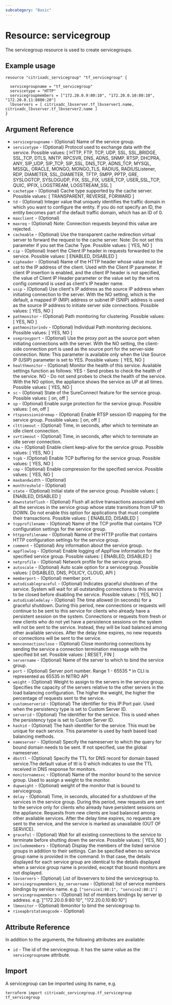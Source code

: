 ```yaml
---
subcategory: "Basic"
---
```


# Resource: servicegroup

The servicegroup resource is used to create servicegroups.


## Example usage

```hcl
resource "citrixadc_servicegroup" "tf_servicegroup" {

  servicegroupname = "tf_servicegroup"
  servicetype = "HTTP"
  servicegroupmembers = ["172.20.0.9:80:10", "172.20.0.10:80:10", "172.20.0.11:8080:20"]
  lbvservers = [ citrixadc_lbvserver.tf_lbvserver1.name, citrixadc_lbvserver.tf_lbvserver2.name ]
}
```


## Argument Reference

* `servicegroupname` - (Optional) Name of the service group.
* `servicetype` - (Optional) Protocol used to exchange data with the service. Possible values: [ HTTP, FTP, TCP, UDP, SSL, SSL_BRIDGE, SSL_TCP, DTLS, NNTP, RPCSVR, DNS, ADNS, SNMP, RTSP, DHCPRA, ANY, SIP_UDP, SIP_TCP, SIP_SSL, DNS_TCP, ADNS_TCP, MYSQL, MSSQL, ORACLE, MONGO, MONGO_TLS, RADIUS, RADIUSListener, RDP, DIAMETER, SSL_DIAMETER, TFTP, SMPP, PPTP, GRE, SYSLOGTCP, SYSLOGUDP, FIX, SSL_FIX, USER_TCP, USER_SSL_TCP, QUIC, IPFIX, LOGSTREAM, LOGSTREAM_SSL ]
* `cachetype` - (Optional) Cache type supported by the cache server. Possible values: [ TRANSPARENT, REVERSE, FORWARD ]
* `td` - (Optional) Integer value that uniquely identifies the traffic domain in which you want to configure the entity. If you do not specify an ID, the entity becomes part of the default traffic domain, which has an ID of 0.
* `maxclient` - (Optional) 
* `maxreq` - (Optional) Note: Connection requests beyond this value are rejected.
* `cacheable` - (Optional) Use the transparent cache redirection virtual server to forward the request to the cache server. Note: Do not set this parameter if you set the Cache Type. Possible values: [ YES, NO ]
* `cip` - (Optional) Insert the Client IP header in requests forwarded to the service. Possible values: [ ENABLED, DISABLED ]
* `cipheader` - (Optional) Name of the HTTP header whose value must be set to the IP address of the client. Used with the Client IP parameter. If client IP insertion is enabled, and the client IP header is not specified, the value of Client IP Header parameter or the value set by the set ns config command is used as client's IP header name.
* `usip` - (Optional) Use client's IP address as the source IP address when initiating connection to the server. With the NO setting, which is the default, a mapped IP (MIP) address or subnet IP (SNIP) address is used as the source IP address to initiate server side connections. Possible values: [ YES, NO ]
* `pathmonitor` - (Optional) Path monitoring for clustering. Possible values: [ YES, NO ]
* `pathmonitorindv` - (Optional) Individual Path monitoring decisions. Possible values: [ YES, NO ]
* `useproxyport` - (Optional) Use the proxy port as the source port when initiating connections with the server. With the NO setting, the client-side connection port is used as the source port for the server-side connection. Note: This parameter is available only when the Use Source IP (USIP) parameter is set to YES. Possible values: [ YES, NO ]
* `healthmonitor` - (Optional) Monitor the health of this service.  Available settings function as follows: YES - Send probes to check the health of the service. NO - Do not send probes to check the health of the service. With the NO option, the appliance shows the service as UP at all times. Possible values: [ YES, NO ]
* `sc` - (Optional) State of the SureConnect feature for the service group. Possible values: [ on, off ]
* `sp` - (Optional) Enable surge protection for the service group. Possible values: [ on, off ]
* `rtspsessionidremap` - (Optional) Enable RTSP session ID mapping for the service group. Possible values: [ on, off ]
* `clttimeout` - (Optional) Time, in seconds, after which to terminate an idle client connection.
* `svrtimeout` - (Optional) Time, in seconds, after which to terminate an idle server connection.
* `cka` - (Optional) Enable client keep-alive for the service group. Possible values: [ YES, NO ]
* `tcpb` - (Optional) Enable TCP buffering for the service group. Possible values: [ YES, NO ]
* `cmp` - (Optional) Enable compression for the specified service. Possible values: [ YES, NO ]
* `maxbandwidth` - (Optional) 
* `monthreshold` - (Optional) 
* `state` - (Optional) Initial state of the service group. Possible values: [ ENABLED, DISABLED ]
* `downstateflush` - (Optional) Flush all active transactions associated with all the services in the service group whose state transitions from UP to DOWN. Do not enable this option for applications that must complete their transactions. Possible values: [ ENABLED, DISABLED ]
* `tcpprofilename` - (Optional) Name of the TCP profile that contains TCP configuration settings for the service group.
* `httpprofilename` - (Optional) Name of the HTTP profile that contains HTTP configuration settings for the service group.
* `comment` - (Optional) Any information about the service group.
* `appflowlog` - (Optional) Enable logging of AppFlow information for the specified service group. Possible values: [ ENABLED, DISABLED ]
* `netprofile` - (Optional) Network profile for the service group.
* `autoscale` - (Optional) Auto scale option for a servicegroup. Possible values: [ DISABLED, DNS, POLICY, CLOUD, API ]
* `memberport` - (Optional) member port.
* `autodisablegraceful` - (Optional) Indicates graceful shutdown of the service. System will wait for all outstanding connections to this service to be closed before disabling the service. Possible values: [ YES, NO ]
* `autodisabledelay` - (Optional) The time allowed (in seconds) for a graceful shutdown. During this period, new connections or requests will continue to be sent to this service for clients who already have a persistent session on the system. Connections or requests from fresh or new clients who do not yet have a persistence sessions on the system will not be sent to the service. Instead, they will be load balanced among other available services. After the delay time expires, no new requests or connections will be sent to the service.
* `monconnectionclose` - (Optional) Close monitoring connections by sending the service a connection termination message with the specified bit set. Possible values: [ RESET, FIN ]
* `servername` - (Optional) Name of the server to which to bind the service group.
* `port` - (Optional) Server port number. Range 1 - 65535 * in CLI is represented as 65535 in NITRO API
* `weight` - (Optional) Weight to assign to the servers in the service group. Specifies the capacity of the servers relative to the other servers in the load balancing configuration. The higher the weight, the higher the percentage of requests sent to the service.
* `customserverid` - (Optional) The identifier for this IP:Port pair. Used when the persistency type is set to Custom Server ID.
* `serverid` - (Optional) The  identifier for the service. This is used when the persistency type is set to Custom Server ID.
* `hashid` - (Optional) The hash identifier for the service. This must be unique for each service. This parameter is used by hash based load balancing methods.
* `nameserver` - (Optional) Specify the nameserver to which the query for bound domain needs to be sent. If not specified, use the global nameserver.
* `dbsttl` - (Optional) Specify the TTL for DNS record for domain based service.The default value of ttl is 0 which indicates to use the TTL received in DNS response for monitors.
* `monitornamesvc` - (Optional) Name of the monitor bound to the service group. Used to assign a weight to the monitor.
* `dupweight` - (Optional) weight of the monitor that is bound to servicegroup.
* `delay` - (Optional) Time, in seconds, allocated for a shutdown of the services in the service group. During this period, new requests are sent to the service only for clients who already have persistent sessions on the appliance. Requests from new clients are load balanced among other available services. After the delay time expires, no requests are sent to the service, and the service is marked as unavailable (OUT OF SERVICE).
* `graceful` - (Optional) Wait for all existing connections to the service to terminate before shutting down the service. Possible values: [ YES, NO ]
* `includemembers` - (Optional) Display the members of the listed service groups in addition to their settings. Can be specified when no service group name is provided in the command. In that case, the details displayed for each service group are identical to the details displayed when a service group name is provided, except that bound monitors are not displayed.
* `lbvservers` - (Optional) List of lbvservers to bind the servicegroup to.
* `servicegroupmembers_by_servername` - (Optional) list of service members bindings by service name. e.g. `["service1:80:1", "service2:80:1"]`
* `servicegroupmembers` - (Optional) list of members bindings by server ip address. e.g.`["172.20.0.9:80:10", "172.20.0.10:80:10"]
* `lbmonitor` - (Optional) lbmonitor to bind the servicegroup to.
* `riseapbrstatsmsgcode` - (Optional)


## Attribute Reference

In addition to the arguments, the following attributes are available:

* `id` - The id of the servicegroup. It has the same value as the `servicegroupname` attribute.


## Import

A servicegroup can be imported using its name, e.g.

```shell
terraform import citrixadc_servicegroup.tf_servicegroup tf_servicegroup
```
